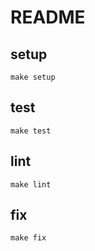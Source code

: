 # README

## setup
```
make setup
```

## test
```
make test
```

## lint
```
make lint
````

## fix
```
make fix
```
